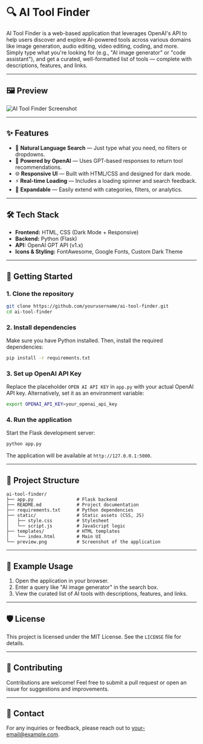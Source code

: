 # 🔍 AI Tool Finder

AI Tool Finder is a web-based application that leverages OpenAI's API to help users discover and explore AI-powered tools across various domains like image generation, audio editing, video editing, coding, and more. Simply type what you're looking for (e.g., "AI image generator" or "code assistant"), and get a curated, well-formatted list of tools — complete with descriptions, features, and links.

---

## 🖼️ Preview

![AI Tool Finder Screenshot](./preview.png)

---

## ✨ Features

- 🔎 **Natural Language Search** — Just type what you need, no filters or dropdowns.
- 🧠 **Powered by OpenAI** — Uses GPT-based responses to return tool recommendations.
- 🌐 **Responsive UI** — Built with HTML/CSS and designed for dark mode.
- ⚡ **Real-time Loading** — Includes a loading spinner and search feedback.
- 🧩 **Expandable** — Easily extend with categories, filters, or analytics.

---

## 🛠 Tech Stack

- **Frontend:** HTML, CSS (Dark Mode + Responsive)
- **Backend:** Python (Flask)
- **API:** OpenAI GPT API (v1.x)
- **Icons & Styling:** FontAwesome, Google Fonts, Custom Dark Theme

---

## 🚀 Getting Started

### 1. Clone the repository
```bash
git clone https://github.com/yourusername/ai-tool-finder.git
cd ai-tool-finder
```

### 2. Install dependencies
Make sure you have Python installed. Then, install the required dependencies:
```bash
pip install -r requirements.txt
```

### 3. Set up OpenAI API Key
Replace the placeholder `OPEN AI API KEY` in `app.py` with your actual OpenAI API key. Alternatively, set it as an environment variable:
```bash
export OPENAI_API_KEY=your_openai_api_key
```

### 4. Run the application
Start the Flask development server:
```bash
python app.py
```
The application will be available at `http://127.0.0.1:5000`.

---

## 📂 Project Structure

```
ai-tool-finder/
├── app.py                # Flask backend
├── README.md             # Project documentation
├── requirements.txt      # Python dependencies
├── static/               # Static assets (CSS, JS)
│   ├── style.css         # Stylesheet
│   └── script.js         # JavaScript logic
├── templates/            # HTML templates
│   └── index.html        # Main UI
└── preview.png           # Screenshot of the application
```

---

## 🧪 Example Usage

1. Open the application in your browser.
2. Enter a query like "AI image generator" in the search box.
3. View the curated list of AI tools with descriptions, features, and links.

---

## 🛡️ License

This project is licensed under the MIT License. See the `LICENSE` file for details.

---

## 🤝 Contributing

Contributions are welcome! Feel free to submit a pull request or open an issue for suggestions and improvements.

---

## 📧 Contact

For any inquiries or feedback, please reach out to [your-email@example.com](mailto:your-email@example.com).